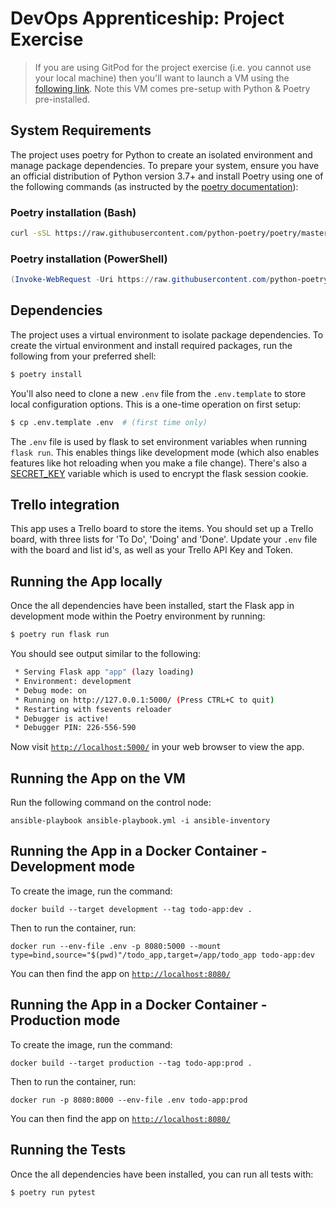 # DevOps Apprenticeship: Project Exercise

> If you are using GitPod for the project exercise (i.e. you cannot use your local machine) then you'll want to launch a VM using the [following link](https://gitpod.io/#https://github.com/CorndelWithSoftwire/DevOps-Course-Starter). Note this VM comes pre-setup with Python & Poetry pre-installed.

## System Requirements

The project uses poetry for Python to create an isolated environment and manage package dependencies. To prepare your system, ensure you have an official distribution of Python version 3.7+ and install Poetry using one of the following commands (as instructed by the [poetry documentation](https://python-poetry.org/docs/#system-requirements)):

### Poetry installation (Bash)

```bash
curl -sSL https://raw.githubusercontent.com/python-poetry/poetry/master/install.python-poetry.org | python -
```

### Poetry installation (PowerShell)

```powershell
(Invoke-WebRequest -Uri https://raw.githubusercontent.com/python-poetry/poetry/master/install.python-poetry.org -UseBasicParsing).Content | python -
```

## Dependencies

The project uses a virtual environment to isolate package dependencies. To create the virtual environment and install required packages, run the following from your preferred shell:

```bash
$ poetry install
```

You'll also need to clone a new `.env` file from the `.env.template` to store local configuration options. This is a one-time operation on first setup:

```bash
$ cp .env.template .env  # (first time only)
```

The `.env` file is used by flask to set environment variables when running `flask run`. This enables things like development mode (which also enables features like hot reloading when you make a file change). There's also a [SECRET_KEY](https://flask.palletsprojects.com/en/1.1.x/config/#SECRET_KEY) variable which is used to encrypt the flask session cookie.

## Trello integration

This app uses a Trello board to store the items. You should set up a Trello board, with three lists for 'To Do', 'Doing' and 'Done'. Update your `.env` file with the board and list id's, as well as your Trello API Key and Token.

## Running the App locally

Once the all dependencies have been installed, start the Flask app in development mode within the Poetry environment by running:
```bash
$ poetry run flask run
```

You should see output similar to the following:
```bash
 * Serving Flask app "app" (lazy loading)
 * Environment: development
 * Debug mode: on
 * Running on http://127.0.0.1:5000/ (Press CTRL+C to quit)
 * Restarting with fsevents reloader
 * Debugger is active!
 * Debugger PIN: 226-556-590
```
Now visit [`http://localhost:5000/`](http://localhost:5000/) in your web browser to view the app.

## Running the App on the VM

Run the following command on the control node:
```
ansible-playbook ansible-playbook.yml -i ansible-inventory
```

## Running the App in a Docker Container - Development mode

To create the image, run the command:
```
docker build --target development --tag todo-app:dev .
```

Then to run the container, run:
```
docker run --env-file .env -p 8080:5000 --mount type=bind,source="$(pwd)"/todo_app,target=/app/todo_app todo-app:dev
```

You can then find the app on [`http://localhost:8080/`](http://localhost:8080/)

## Running the App in a Docker Container - Production mode

To create the image, run the command:
```
docker build --target production --tag todo-app:prod .
```

Then to run the container, run:
```
docker run -p 8080:8000 --env-file .env todo-app:prod
```

You can then find the app on [`http://localhost:8080/`](http://localhost:8080/)

## Running the Tests

Once the all dependencies have been installed, you can run all tests with:
```bash
$ poetry run pytest
```
